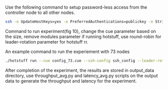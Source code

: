 Use the following command to setup password-less access from the controller node to all other nodes.

```sh
ssh -o UpdateHostKeys=yes -o PreferredAuthentications=publickey -o StrictHostKeyChecking=no bbchain$i echo "hello bbchain$i"
```

Command to run experiment(fig 10), change the cue parameter based on the size, remove modules parameter if running hotstuff, use round-robin for leader-rotation parameter for hotstuff rr.

An example command to run the experiement with 73 nodes

```sh
./hotstuff run --cue config_73.cue --ssh-config ssh_config --leader-rotation tree-leader --tree-delta 1ms --client-timeout 150s --duration 120s --metrics throughput,consensus-latency,latency-vector --measurement-interval 1s --output output_data --max-concurrent 3000  --view-timeout 1s  --modules kauri  
```

After completion of the experiment, the results are stored in output_data directory, use throughput_avg.py and latency_avg.py scripts on the output data to generate the throughput and latency for the experiment.
